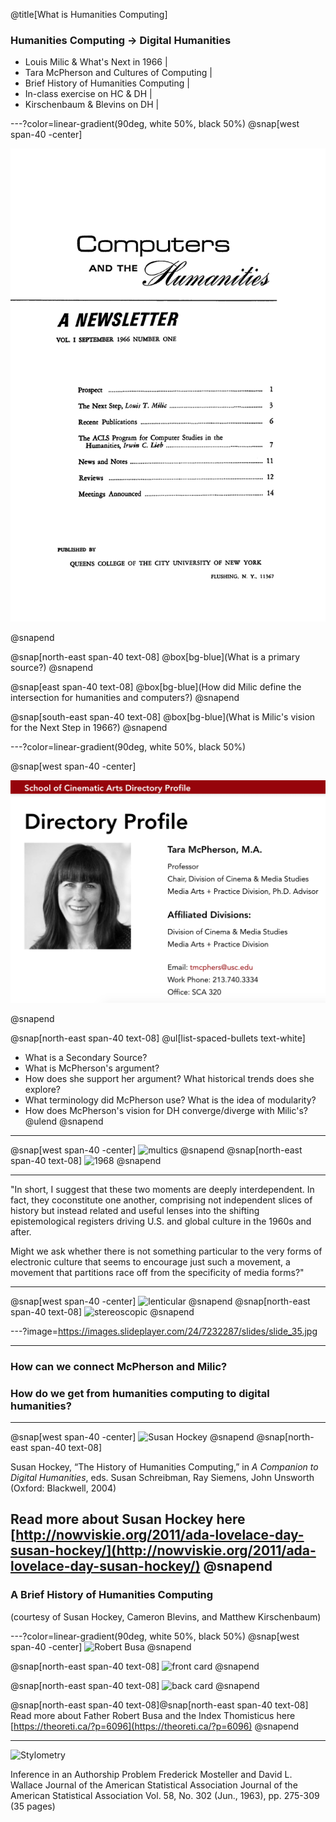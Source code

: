 @title[What is Humanities Computing]
### Humanities Computing -> Digital Humanities

- Louis Milic & What's Next in 1966 |
- Tara McPherson and Cultures of Computing |
- Brief History of Humanities Computing |
- In-class exercise on HC & DH |
- Kirschenbaum & Blevins on DH |

---?color=linear-gradient(90deg, white 50%, black 50%)
@snap[west span-40 -center]

![comps_hums](/week2/computers_hums_firstissue.gif)

@snapend

@snap[north-east span-40 text-08]
@box[bg-blue](What is a primary source?)
@snapend

@snap[east span-40 text-08]
@box[bg-blue](How did Milic define the intersection for humanities and computers?)
@snapend

@snap[south-east span-40 text-08]
@box[bg-blue](What is Milic's vision for the Next Step in 1966?)
@snapend

---?color=linear-gradient(90deg, white 50%, black 50%)

@snap[west span-40 -center]

![tara_mcpherson](/week2/tara_mcpherson.png)

@snapend

@snap[north-east span-40 text-08]
@ul[list-spaced-bullets text-white]
- What is a Secondary Source?
- What is McPherson's argument?
- How does she support her argument? What historical trends does she explore?
- What terminology did McPherson use? What is the idea of modularity?
- How does McPherson's vision for DH converge/diverge with Milic's?
@ulend
@snapend

---
@snap[west span-40 -center]
![multics](https://web.mit.edu/Saltzer/www/GE645.jpg)
@snapend
@snap[north-east span-40 text-08]
![1968](https://cdn.theatlantic.com/thumbor/j-cisd58snNEPTl4-68zyLH3uyQ=/1200x798/media/img/photo/2018/01/50-years-ago-in-photos-a-look-back/f34_515177534/original.jpg)
@snapend

---

"In short, I suggest that these two moments are deeply interdependent. In fact, they coconstitute one another, comprising not independent slices of history but instead related and useful lenses into the shifting epistemological registers driving U.S. and global culture in the 1960s and after.

Might we ask whether there is not something particular to the very forms of electronic culture that seems to encourage just such a movement, a movement that partitions race off from the specificity of media forms?"

---
@snap[west span-40 -center]
![lenticular](https://i.pinimg.com/originals/73/75/0f/73750f1e8a2b44a08cce34bb3057914f.jpg)
@snapend
@snap[north-east span-40 text-08]
![stereoscopic](https://futurism.com/wp-content/uploads/2016/10/Stereoscopic-3D-View-50e7da423b13b_hires.jpg)
@snapend

---?image=https://images.slideplayer.com/24/7232287/slides/slide_35.jpg

---
### How can we connect McPherson and Milic?
### How do we get from humanities computing to digital humanities?

---
@snap[west span-40 -center]
![Susan Hockey](https://i2.wp.com/nowviskie.org/wp-content/uploads/2011/10/Susan+Hockey+Font+Defining+on+the+VT15+31.10.72+small.jpg?w=373)
@snapend
@snap[north-east span-40 text-08]

Susan Hockey, “The History of Humanities Computing,” in *A Companion to Digital Humanities*, eds. Susan Schreibman, Ray Siemens, John Unsworth (Oxford: Blackwell, 2004)

Read more about Susan Hockey here [http://nowviskie.org/2011/ada-lovelace-day-susan-hockey/](http://nowviskie.org/2011/ada-lovelace-day-susan-hockey/)
@snapend
---

### A Brief History of Humanities Computing 
(courtesy of Susan Hockey, Cameron Blevins, and Matthew Kirschenbaum)

---?color=linear-gradient(90deg, white 50%, black 50%)
@snap[west span-40 -center]
![Robert Busa](https://alchetron.com/cdn/roberto-busa-38cd1b53-4548-49bf-9196-b0f528240f0-resize-750.jpeg)
@snapend

@snap[north-east span-40 text-08]
![front card](https://theoreti.ca/wp-content/uploads/2016/03/IMG_1628-1024x455.jpg)
@snapend

@snap[north-east span-40 text-08]
![back card](https://theoreti.ca/wp-content/uploads/2016/03/IMG_1629-1024x455.jpg)
@snapend

@snap[north-east span-40 text-08]@snap[north-east span-40 text-08]
Read more about Father Robert Busa and the Index Thomisticus here [https://theoreti.ca/?p=6096](https://theoreti.ca/?p=6096)
@snapend

---
![Stylometry](https://pix-media.priceonomics-media.com/blog/1252/graph.png)

Inference in an Authorship Problem
Frederick Mosteller and David L. Wallace
Journal of the American Statistical Association
Journal of the American Statistical Association
Vol. 58, No. 302 (Jun., 1963), pp. 275-309 (35 pages)